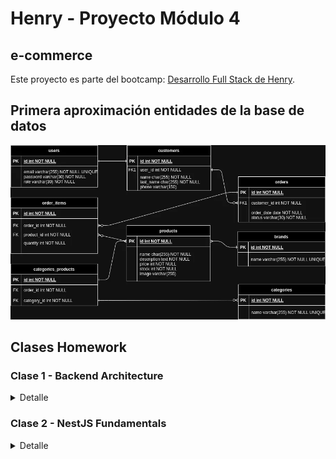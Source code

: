 # Henry - Proyecto Módulo 4

## e-commerce

Este proyecto es parte del bootcamp: [Desarrollo Full Stack de Henry](https://www.soyhenry.com/?gad_source=1).

## Primera aproximación entidades de la base de datos

![DER](./docs/der.webp)

## Clases Homework

### Clase 1 - Backend Architecture

<details>
<summary>Detalle</summary>

#### ACTIVIDAD 01

Crear y planificar el DER del proyecto a implementar tomando en cuenta la siguientes consideraciones. La aplicación consistirá en un e-commerce en el cual...

- Un Usuario podrá registrarse e ingresar a la aplicación mediante usuario y contraseña.

- El Usuario registrado puede realizar compras de productos mediante un carrito de compras (solo una unidad de cada producto) emitiendo una Orden de compra que registra la información en un Detalle de Compras.

- Las Órdenes de compras son asociadas al Usuario y estas a su vez tienen asociado un Detalle de Compra con la información de los productos adquiridos.

- Un Usuario Administrador, tendrá la posibilidad de actualizar la información de los productos cargados en la base de datos así como actualizar stock o agregar imágenes mediante un servicio de nube.

**[REQUISITOS]**:

Al finalizar este hito deberás tener la estructura básica del proyecto individual de e-commerce y una idea teórica de las entidades de la base de datos así como sus relaciones.

</details>

### Clase 2 - NestJS Fundamentals

<details>
<summary>Detalle</summary>

#### ACTIVIDAD 01

Crear un proyecto en Nest JS bajo el nombre ecommerce-<usuario de github>.

#### ACTIVIDAD 02

Crear los módulos Products, Users y Auth.

#### ACTIVIDAD 03

Crear sus respectivos controllers y services.

#### ACTIVIDAD 04

Crear los endpoints GET /products, GET /users y Get /auth.

#### ACTIVIDAD 05

Crear un middleware global que loguee la ruta, método y la fecha-hora en que se llamó al endpoint.

**TIPS ¡Bien hecho!**

- Utiliza Nest CLI para inicializar el proyecto.
- Recuerda “modularizar” el código para trabajar de forma ordenada.

**[REQUISITOS]**:

Al finalizar este hito deberás tener un proyecto de node con la estructura básica del proyecto individual de e-commerce. Los endpoints principales del proyecto deberán ser capaces de recibir solicitudes desde el cliente y activar un middleware que nos permita identificar mediante un log en la terminal la ruta invocada.

</details>
